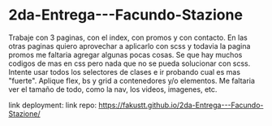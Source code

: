 # 2da-Entrega---Facundo-Stazione

Trabaje con 3 paginas, con el index, con promos y con contacto.
En las otras paginas quiero aprovechar a aplicarlo con scss y todavia la pagina promos me faltaria agregar algunas pocas cosas.
Se que hay muchos codigos de mas en css pero nada que no se pueda solucionar con scss.
Intente usar todos los selectores de clases e ir probando cual es mas "fuerte".
Aplique flex, bs y grid a contenedores y/o elementos.
Me faltaria ver el tamaño de todo, como la nav, los videos, imagenes, etc.

link deployment:
link repo: https://fakustt.github.io/2da-Entrega---Facundo-Stazione/
